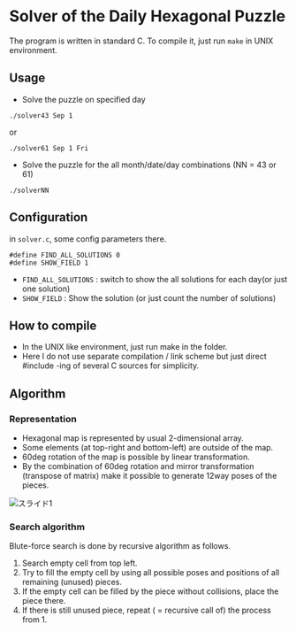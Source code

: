 # Solver of the Daily Hexagonal Puzzle

The program is written in standard C. To compile it, just run `make` in UNIX environment.

## Usage

* Solve the puzzle on specified day
```
./solver43 Sep 1
```
or 
```
./solver61 Sep 1 Fri
```

* Solve the puzzle for the all month/date/day combinations (NN = 43 or 61)
```
./solverNN
```

## Configuration

in `solver.c`, some config parameters there.

```
#define FIND_ALL_SOLUTIONS 0
#define SHOW_FIELD 1
```

* `FIND_ALL_SOLUTIONS` : switch to show the all solutions for each day(or just one solution)
* `SHOW_FIELD` : Show the solution (or just count the number of solutions)

## How to compile

* In the UNIX like environment, just run make in the folder.
* Here I do not use separate compilation / link scheme but just direct #include -ing of several C sources for simplicity.

## Algorithm

### Representation

* Hexagonal map is represented by usual 2-dimensional array.
* Some elements (at top-right and bottom-left) are outside of the map.
* 60deg rotation of the map is possible by linear transformation.
* By the combination of 60deg rotation and mirror transformation (transpose of matrix) make it possible to generate 12way poses of the pieces.

![スライド1](https://user-images.githubusercontent.com/86639425/159246601-a743e4ad-03d5-4c60-bbd7-1d96e4da48be.jpeg)

### Search algorithm

Blute-force search is done by recursive algorithm as follows.

1. Search empty cell from top left.
2. Try to fill the empty cell by using all possible poses and positions of all remaining (unused) pieces.
3. If the empty cell can be filled by the piece without collisions, place the piece there.
4. If there is still unused piece, repeat ( = recursive call of) the process from 1.
